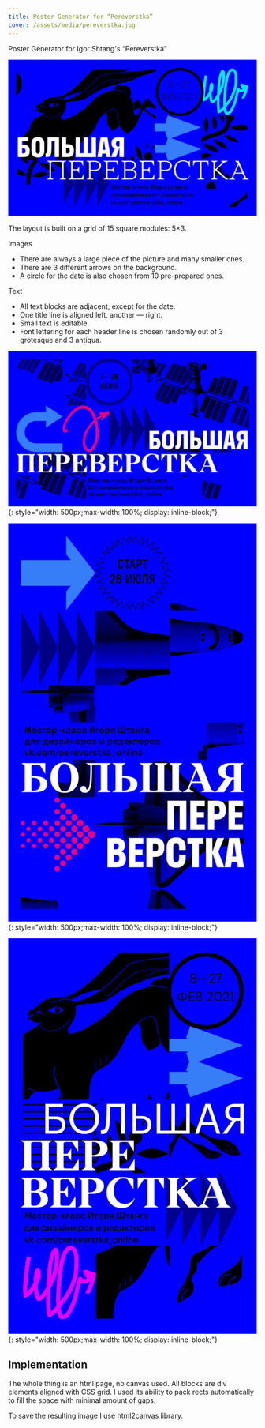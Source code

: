 ```yaml
---
title: Poster Generator for “Pereverstka”
cover: /assets/media/pereverstka.jpg
---
```


Poster Generator for Igor Shtang's “Pereverstka”

![](/assets/media/pereverstka1.jpeg)

The layout is built on a grid of 15 square modules: 5×3.

Images

- There are always a large piece of the picture and many smaller ones.
- There are 3 different arrows on the background.
- A circle for the date is also chosen from 10 pre-prepared ones.

Text

- All text blocks are adjacent, except for the date.
- One title line is aligned left, another — right.
- Small text is editable.
- Font lettering for each header line is chosen randomly out of 3 grotesque and 3 antiqua.

![](/assets/media/pereverstka2.jpeg)
{: style="width: 500px;max-width: 100%; display: inline-block;"}

![](/assets/media/pereverstka3.jpeg)
{: style="width: 500px;max-width: 100%; display: inline-block;"}

![](/assets/media/pereverstka4.jpeg)
{: style="width: 500px;max-width: 100%; display: inline-block;"}

## Implementation

The whole thing is an html page, no canvas used. All blocks are div elements aligned with CSS grid. I used its ability to pack rects automatically to fill the space with minimal amount of gaps.

To save the resulting image I use [html2canvas](https://html2canvas.hertzen.com) library.
